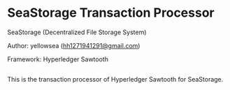 # SeaStorage Transaction Processor

SeaStorage (Decentralized File Storage System)

Author: yellowsea (hh1271941291@gmail.com)

Framework: Hyperledger Sawtooth

##

This is the transaction processor of Hyperledger Sawtooth for SeaStorage.